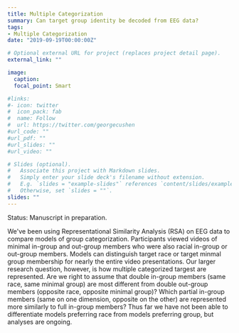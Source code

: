 ```yaml
---
title: Multiple Categorization
summary: Can target group identity be decoded from EEG data?
tags:
- Multiple Categorization
date: "2019-09-19T00:00:00Z"

# Optional external URL for project (replaces project detail page).
external_link: ""

image:
  caption: 
  focal_point: Smart

#links:
#- icon: twitter
#  icon_pack: fab
#  name: Follow
#  url: https://twitter.com/georgecushen
#url_code: ""
#url_pdf: ""
#url_slides: ""
#url_video: ""

# Slides (optional).
#   Associate this project with Markdown slides.
#   Simply enter your slide deck's filename without extension.
#   E.g. `slides = "example-slides"` references `content/slides/example-slides.md`.
#   Otherwise, set `slides = ""`.
slides: ""
---
```


Status: Manuscript in preparation.

We've been using Representational Similarity Analysis (RSA) on EEG data to compare models of group categorization. Participants viewed videos of minimal in-group and out-group members who were also racial in-group or out-group members. Models can distinguish target race or target minmal group membership for nearly the entire video presentations. Our larger research question, however, is how multiple categorized targest are represented. Are we right to assume that double in-group members (same race, same minimal group) are most different from double out-group members (opposite race, opposite minimal group)? Which partial in-group members (same on one dimension, opposite on the other) are represented more similarly to full in-group members? Thus far we have not been able to differentiate models preferring race from models preferring group, but analyses are ongoing.


